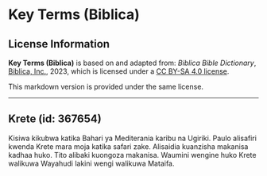 # Key Terms (Biblica)

## License Information

**Key Terms (Biblica)** is based on and adapted from: _Biblica Bible Dictionary_, [Biblica, Inc.](https://www.biblica.com/), 2023, which is licensed under a [CC BY-SA 4.0 license](https://creativecommons.org/licenses/by-sa/4.0/legalcode.en).

This markdown version is provided under the same license.



--------------------------------

## Krete (id: 367654)

Kisiwa kikubwa katika Bahari ya Mediterania karibu na Ugiriki. Paulo alisafiri kwenda Krete mara moja katika safari zake. Alisaidia kuanzisha makanisa kadhaa huko. Tito alibaki kuongoza makanisa. Waumini wengine huko Krete walikuwa Wayahudi lakini wengi walikuwa Mataifa.


